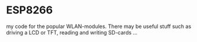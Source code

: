 # ESP8266

my code for the popular WLAN-modules.
There may be useful stuff such as driving a LCD or TFT, reading and writing SD-cards ...
